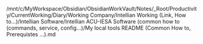 /mnt/c/MyWorkspace/Obsidian/ObsidianWorkVault/Notes/_Root/Productivity/CurrentWorking/Diary/Working Company/Intellian Working (Link, How to…)/Intellian Software/Intellian ACU-IESA Software (common how to (commands, service, config…)/My local tools README (Common How to, Prerequistes ...).md